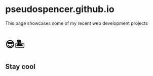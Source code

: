 # pseudospencer.github.io

This page showcases some of my recent web development projects

# 😎🏝
## Stay cool
